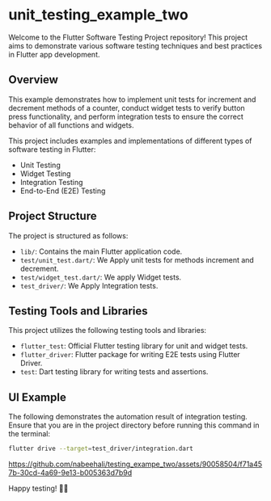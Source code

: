 # unit_testing_example_two

Welcome to the Flutter Software Testing Project repository! This project aims to demonstrate various software testing techniques and best practices in Flutter app development.

 
## Overview

This example demonstrates how to implement unit tests for increment and decrement methods of a counter, conduct widget tests to verify button press functionality, and perform integration tests to ensure the correct behavior of all functions and widgets.

This project includes examples and implementations of different types of software testing in Flutter:

- Unit Testing
- Widget Testing
- Integration Testing
- End-to-End (E2E) Testing
  
## Project Structure
The project is structured as follows:

- `lib/`: Contains the main Flutter application code.
- `test/unit_test.dart/`: We Apply unit tests for methods increment and decrement.
- `test/widget_test.dart/`: We apply Widget tests.
- `test_driver/`: We Apply Integration tests.
  
## Testing Tools and Libraries
This project utilizes the following testing tools and libraries:

- `flutter_test`: Official Flutter testing library for unit and widget tests.
- `flutter_driver`: Flutter package for writing E2E tests using Flutter Driver.
- `test`: Dart testing library for writing tests and assertions.

## UI Example
The following demonstrates the automation result of integration testing. Ensure that you are in the project directory before running this command in the terminal:
```bash
flutter drive --target=test_driver/integration.dart
```

https://github.com/nabeehali/testing_exampe_two/assets/90058504/f71a457b-30cd-4a69-9e13-b005363d7b9d

Happy testing! 🧪✨
